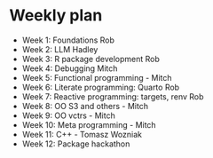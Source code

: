 # Weekly plan

- Week 1: Foundations Rob
- Week 2: LLM Hadley
- Week 3: R package development Rob
- Week 4: Debugging Mitch
- Week 5: Functional programming - Mitch
- Week 6: Literate programming: Quarto Rob
- Week 7: Reactive programming: targets, renv Rob
- Week 8: OO S3 and others - Mitch
- Week 9: OO vctrs - Mitch
- Week 10: Meta programming - Mitch
- Week 11: C++ - Tomasz Wozniak
- Week 12: Package hackathon
